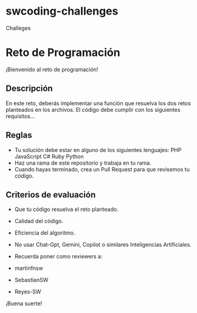 # swcoding-challenges
Challeges

# Reto de Programación
¡Bienvenido al reto de programación!

## Descripción
En este reto, deberás implementar una función que resuelva los dos retos planteados en los archivos. El código debe cumplir con los siguientes requisitos...

## Reglas
- Tu solución debe estar en alguno de los siguientes lenguajes:
    PHP
    JavaScript
    C#
    Ruby
    Python
- Haz una rama de este repositorio y trabaja en tu rama.
- Cuando hayas terminado, crea un Pull Request para que revisemos tu código.

## Criterios de evaluación
- Que tu código resuelva el reto planteado.
- Calidad del código.
- Eficiencia del algoritmo.
- No usar Chat-Gpt, Gemini, Copilot o similares Inteligencias Artificiales.

- Recuerda poner como reviewers a:
- martinfnsw
- SebastianSW
- Reyes-SW

¡Buena suerte!
